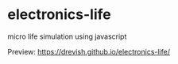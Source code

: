 # electronics-life
micro life simulation using javascript

Preview: https://drevish.github.io/electronics-life/
